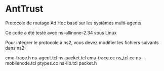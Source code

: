 # AntTrust
Protocole de routage Ad Hoc  basé sur les systèmes multi-agents

Ce code a été testé avec ns-allinone-2.34 sous Linux

Pour intégrer le protocole à ns2, vous devez modifier les fichiers suivants dans ns2:

cmu-trace.h
ns-agent.tcl
ns-packet.tcl
cmu-trace.cc
ns_tcl.cc
ns-mobilenode.tcl
ptypes.cc
ns-lib.tcl
packet.h

